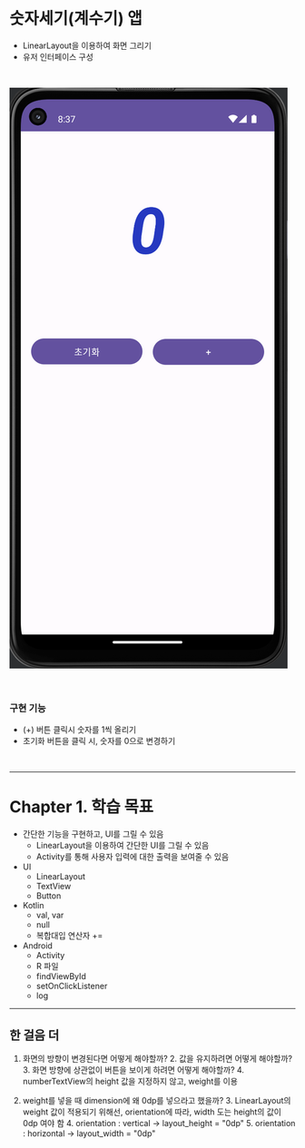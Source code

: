 # 숫자세기(계수기) 앱
- LinearLayout을 이용하여 화면 그리기
- 유저 인터페이스 구성

<br>

![img.png](../ch2_countNumApp/result.png)

<br>

### 구현 기능
- (+) 버튼 클릭시 숫자를 1씩 올리기
- 초기화 버튼을 클릭 시, 숫자를 0으로 변경하기

<br>

---
# Chapter 1. 학습 목표
- 간단한 기능을 구현하고, UI를 그릴 수 있음
  - LinearLayout을 이용하여 간단한 UI를 그릴 수 있음
  - Activity를 통해 사용자 입력에 대한 출력을 보여줄 수 있음
- UI
  - LinearLayout
  - TextView
  - Button
- Kotlin
  - val, var
  - null
  - 복합대입 연산자 +=
- Android
  - Activity
  - R 파일
  - findViewById
  - setOnClickListener
  - log

---

##  한 걸음 더
1. 화면의 방향이 변경된다면 어떻게 해야할까?
   2. 값을 유지하려면 어떻게 해야할까? 
   3. 화면 방향에 상관없이 버튼을 보이게 하려면 어떻게 해야할까?
      4. numberTextView의 height 값을 지정하지 않고, weight를 이용


2. weight를 넣을 때 dimension에 왜 0dp를 넣으라고 했을까?
   3. LinearLayout의 weight 값이 적용되기 위해선, orientation에 따라, width 도는 height의 값이 0dp 여야 함
      4. orientation : vertical -> layout_height = "0dp"
      5. orientation : horizontal -> layout_width = "0dp"